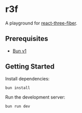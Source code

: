 # r3f

A playground for [react-three-fiber](https://github.com/pmndrs/react-three-fiber/).

## Prerequisites

- [Bun v1](https://bun.sh/)

## Getting Started

Install dependencies:

```sh
bun install
```

Run the development server:

```sh
bun run dev
```
